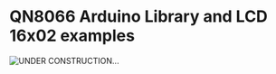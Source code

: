 # QN8066 Arduino Library and LCD 16x02 examples

![UNDER CONSTRUCTION...](../../extras/images/under_construction.png)
